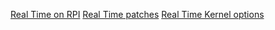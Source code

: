 [Real Time on RPI](http://2014.capitoledulibre.org/symposion_media/media/coverage/linux-temps-reel-sur-raspberry-pi/Linux_RPi_TR_Capitole2014.pdf)
[Real Time patches](https://www.kernel.org/pub/linux/kernel/projects/rt/)
[Real Time Kernel options](http://2014.capitoledulibre.org/symposion_media/media/coverage/linux-temps-reel-sur-raspberry-pi/Linux_RPi_TR_Capitole2014.pdf)
